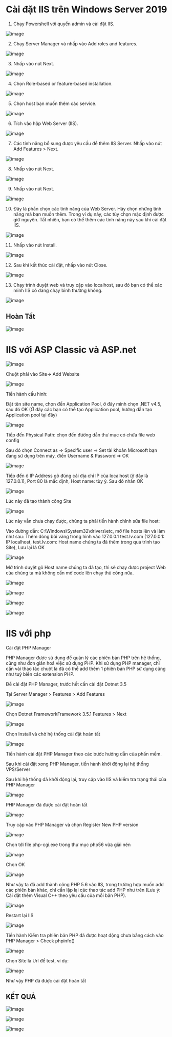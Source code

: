 # Cài đặt IIS trên Windows Server 2019

1. Chạy Powershell với quyền admin và cài đặt IIS.

![image](https://user-images.githubusercontent.com/62273292/158933745-3b19dfdf-94a3-4174-b40f-6eed4250731f.png)


2. Chạy Server Manager và nhấp vào Add roles and features.

![image](https://user-images.githubusercontent.com/62273292/158933760-7b52d094-f73e-464c-af9a-93107c241686.png)


3. Nhấp vào nút Next.

![image](https://user-images.githubusercontent.com/62273292/158933777-34fe646e-274a-4640-807b-611b3d3d9235.png)


4. Chọn Role-based or feature-based installation.

![image](https://user-images.githubusercontent.com/62273292/158933795-c6c6476e-a6ef-4034-904a-4cdd840f8281.png)


5. Chọn host bạn muốn thêm các service.

![image](https://user-images.githubusercontent.com/62273292/158933808-a83ec4dc-b843-4b4f-a963-951d2cb9a999.png)


6. Tích vào hộp Web Server (IIS).

![image](https://user-images.githubusercontent.com/62273292/158933833-bf5a1e9a-6bc9-41a6-b29d-ca47a10f6c28.png)


7. Các tính năng bổ sung được yêu cầu để thêm IIS Server. Nhấp vào nút Add Features > Next.

![image](https://user-images.githubusercontent.com/62273292/158933855-04a5e530-933d-4c42-a5e3-2bfbd5d83424.png)


8. Nhấp vào nút Next.

![image](https://user-images.githubusercontent.com/62273292/158933873-e5cb9915-a818-46ce-9e5b-18a4d72b2103.png)


9. Nhấp vào nút Next.

![image](https://user-images.githubusercontent.com/62273292/158933884-88f0f708-ec0e-41c0-b4a4-b847ad825498.png)


10. Đây là phần chọn các tính năng của Web Server. Hãy chọn những tính năng mà bạn muốn thêm. Trong ví dụ này, các tùy chọn mặc định được giữ nguyên. Tất nhiên, bạn có thể thêm các tính năng này sau khi cài đặt IIS.

![image](https://user-images.githubusercontent.com/62273292/158933903-289fa707-e06c-4f25-b009-3567a755ab81.png)


11. Nhấp vào nút Install.

![image](https://user-images.githubusercontent.com/62273292/158933920-c5b6dbf5-5a4d-4068-be25-4d54142c3dbc.png)


12. Sau khi kết thúc cài đặt, nhấp vào nút Close.

![image](https://user-images.githubusercontent.com/62273292/158933941-7c655fd2-637d-450f-94f1-e72ea2d68b3d.png)


13. Chạy trình duyệt web và truy cập vào localhost, sau đó bạn có thể xác minh IIS có đang chạy bình thường không.

![image](https://user-images.githubusercontent.com/62273292/158933959-6bf3577b-d982-4dab-8f8d-7ca764d4b1bb.png)


## Hoàn Tất

![image](https://user-images.githubusercontent.com/62273292/158937581-c94cdcd4-0788-471a-b9f5-cc56078424fd.png)


# IIS với ASP Classic và ASP.net

![image](https://user-images.githubusercontent.com/62273292/160034648-6a5993a1-62f5-46a4-890a-750419c8b98d.png)

Chuột phải vào Site-> Add Website

![image](https://user-images.githubusercontent.com/62273292/160034679-aff86192-ab91-4b7d-bbf4-97ec415fc31c.png)


 Tiến hành cấu hình:
 
 Đặt tên site name, chọn đến Application Pool, ở đây mình chọn .NET v4.5, sau đó OK
(Ở đây các bạn có thể tạo Application pool, hướng dẫn tạo Application pool tại đây)

![image](https://user-images.githubusercontent.com/62273292/160034722-897dafef-60d9-45af-9354-b361274331ca.png)


Tiếp đến Physical Path: chọn đến đường dẫn thư mục có chứa file web config

Sau đó chọn Connect as => Specific user => Set tài khoản Microsoft bạn đang sử dụng trên máy, điền Username & Password => OK

![image](https://user-images.githubusercontent.com/62273292/160034768-435991d9-f666-422e-8a1d-fd52f5275c6c.png)

 Tiếp đến ô IP Address gõ đúng cái địa chỉ IP của localhost (ở đây là 127.0.0.1), Port 80 là mặc định, Host name: tùy ý. Sau đó nhấn OK
 
 ![image](https://user-images.githubusercontent.com/62273292/160034785-9ff6b55f-98ea-4c34-9af6-87c7658b4a47.png)


 Lúc này đã tạo thành công Site
 
 ![image](https://user-images.githubusercontent.com/62273292/160034819-73df15ee-51f4-4117-b089-db630f051c9b.png)


Lúc này vẫn chưa chạy được, chúng ta phải tiến hành chỉnh sửa file host:

Vào đường dẫn: C:\Windows\System32\drivers\etc, mở file hosts lên và làm như sau: Thêm dòng bôi vàng trong hình vào 127.0.0.1 test.lv.com (127.0.0.1: IP localhost, test.lv.com: Host name chúng ta đã thêm trong quá trình tạo Site), Lưu lại là OK

![image](https://user-images.githubusercontent.com/62273292/160034878-8530b6b6-8e95-4bcd-97cd-750298de8559.png)


 Mở trình duyệt gõ Host name chúng ta đã tạo, thì sẽ chạy được project Web của chùng ta mà không cần mở code lên chạy thủ công nữa.
 
 ![image](https://user-images.githubusercontent.com/62273292/160034915-e61a40ef-43df-4628-8225-6dcc91c43609.png)


![image](https://user-images.githubusercontent.com/62273292/160034951-2ffd19c5-d017-4836-81e4-66e05cf26c96.png)


![image](https://user-images.githubusercontent.com/62273292/160035053-33f1b508-5fd6-4edc-9f12-43b530e0764e.png)


![image](https://user-images.githubusercontent.com/62273292/160035083-44b7bb5a-b0ae-4f63-9966-500953db8d0e.png)


# IIS với php

Cài đặt PHP Manager

PHP Manager được sử dụng để quản lý các phiên bản PHP trên hệ thống, cũng như đơn giản hoá việc sử dụng PHP. Khi sử dụng PHP manager, chỉ cần vài thao tác chuột là đã có thể add thêm 1 phiên bản PHP sử dụng cũng như tuỳ biến các extension PHP.

Để cài đặt PHP Manager, trước hết cần cài đặt Dotnet 3.5

Tại Server Manager > Features > Add Features

![image](https://user-images.githubusercontent.com/62273292/160040625-37aaf410-71f8-4015-8cad-8e225be5ada7.png)


Chọn Dotnet FrameworkFramework 3.5.1 Features > Next

![image](https://user-images.githubusercontent.com/62273292/160040647-805c75c8-a457-44c2-943e-8986a54192d9.png)


Chọn Install và chờ hệ thống cài đặt hoàn tất

![image](https://user-images.githubusercontent.com/62273292/160040664-3b08f337-80a5-4ace-b8a5-5c04ee2c7ab0.png)


Tiến hành cài đặt PHP Manager theo các bước hướng dẫn của phần mềm.

Sau khi cài đặt xong PHP Manager, tiến hành khởi động lại hệ thống VPS/Server

Sau khi hệ thống đã khởi động lại, truy cập vào IIS và kiểm tra trạng thái của PHP Manager

![image](https://user-images.githubusercontent.com/62273292/160040709-f53a734b-17c4-4bb2-bedb-e4bd65a86812.png)


PHP Manager đã được cài đặt hoàn tất

![image](https://user-images.githubusercontent.com/62273292/160040729-66f616f9-056d-4825-ab29-3063b6aec528.png)


Truy cập vào PHP Manager và chọn Register New PHP version

![image](https://user-images.githubusercontent.com/62273292/160040753-82583cf7-8d37-4eba-b060-42f752441272.png)


Chọn tới file php-cgi.exe trong thư mục php56 vừa giải nén

![image](https://user-images.githubusercontent.com/62273292/160040772-f52602df-a448-4243-a235-c5352631344a.png)


Chọn OK

![image](https://user-images.githubusercontent.com/62273292/160040779-3bd1003e-bd33-4fa8-9bfd-9242e84a4838.png)


Như vậy ta đã add thành công PHP 5.6 vào IIS, trong trường hợp muốn add các phiên bản khác, chỉ cần lặp lại các thao tác add PHP như trên (Lưu ý: Cài đặt thêm Visual C++ theo yêu cầu của mỗi bản PHP).

![image](https://user-images.githubusercontent.com/62273292/160040801-5fe5688f-6e43-4171-a5b5-c549fd603c61.png)


Restart lại IIS

![image](https://user-images.githubusercontent.com/62273292/160040821-90e6e46b-6bc9-420e-9fef-0f9b06b127b8.png)


Tiến hành Kiểm tra phiên bản PHP đã được hoạt động chưa bằng cách vào PHP Manager > Check phpinfo()

![image](https://user-images.githubusercontent.com/62273292/160040843-1a78ee47-da32-4a48-9ed2-bc701046a79d.png)


Chọn Site là Url để test, ví dụ:

![image](https://user-images.githubusercontent.com/62273292/160040861-a2dfa6cd-f16c-4951-a9cd-110bc8f5b457.png)


Như vậy PHP đã được cài đặt hoàn tất
## KẾT QUẢ


![image](https://user-images.githubusercontent.com/62273292/160040927-7986c53b-1de2-41fb-9f5b-f802e169cbac.png)

![image](https://user-images.githubusercontent.com/62273292/160041017-7750a048-dcdf-40c9-a9c7-9c0d49d1bf3f.png)

![image](https://user-images.githubusercontent.com/62273292/160041065-842e173c-66cf-4f8e-acc0-5ca916029cb3.png)







